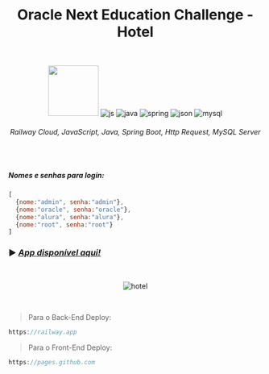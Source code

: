 <h1 align="center"> Oracle Next Education Challenge - Hotel </h1>


<br>

<div align="center">
 
<img width="100px" height="100px" src="https://github.com/loolcas/Hotel/assets/118030896/ebd840ac-ff32-45ef-9adb-41557b5f060c"> ![js](https://github.com/loolcas/OracleNE-Hotel/assets/118030896/a9a93269-24f4-4678-bc0c-3ad5e620a7a9) ![java](https://github.com/loolcas/OracleNE-Hotel/assets/118030896/c7cb5eed-0311-4acb-90c6-5186cc66039e) ![spring](https://github.com/loolcas/OracleNE-Hotel/assets/118030896/47d04337-8ecc-4428-b11a-e674afa1d696) ![json](https://github.com/loolcas/OracleNE-Hotel/assets/118030896/1404e058-bdb9-4c6d-b7e3-7d4edb54d3b8) ![mysql](https://github.com/loolcas/OracleNE-Hotel/assets/118030896/6d56f816-2c5a-4f6f-88c6-fec21e52ff25)

###### *Railway Cloud, JavaScript, Java, Spring Boot, Http Request, MySQL Server*

</div>

<br>

##### Nomes e senhas para login:
```javascript
[
  {nome:"admin", senha:"admin"},
  {nome:"oracle", senha:"oracle"},
  {nome:"alura", senha:"alura"},
  {nome:"root", senha:"root"}
]
```

### ▶ <a href="">*App disponível aqui!*</a>

<br>

<div align="center">

![hotel](https://i.imgur.com/TV6x4Wv.png)
  
</div>

<br>

> Para o Back-End Deploy:
```java
https://railway.app
```
> Para o Front-End Deploy:
```javascript
https://pages.github.com
```
